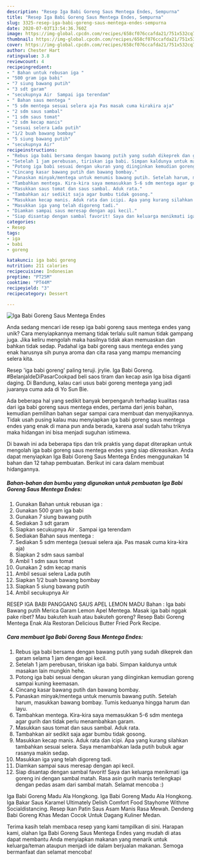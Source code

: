 ```yaml
---
description: "Resep Iga Babi Goreng Saus Mentega Endes, Sempurna"
title: "Resep Iga Babi Goreng Saus Mentega Endes, Sempurna"
slug: 3325-resep-iga-babi-goreng-saus-mentega-endes-sempurna
date: 2020-07-03T13:54:36.760Z
image: https://img-global.cpcdn.com/recipes/658cf076ccafda21/751x532cq70/iga-babi-goreng-saus-mentega-endes-foto-resep-utama.jpg
thumbnail: https://img-global.cpcdn.com/recipes/658cf076ccafda21/751x532cq70/iga-babi-goreng-saus-mentega-endes-foto-resep-utama.jpg
cover: https://img-global.cpcdn.com/recipes/658cf076ccafda21/751x532cq70/iga-babi-goreng-saus-mentega-endes-foto-resep-utama.jpg
author: Chester Hart
ratingvalue: 3.8
reviewcount: 4
recipeingredient:
- " Bahan untuk rebusan iga "
- "500 gram iga babi"
- "7 siung bawang putih"
- "3 sdt garam"
- "secukupnya Air  Sampai iga terendam"
- " Bahan saus mentega "
- "5 sdm mentega sesuai selera aja Pas masak cuma kirakira aja"
- "2 sdm saus sambal"
- "1 sdm saus tomat"
- "2 sdm kecap manis"
- "sesuai selera Lada putih"
- "1/2 buah bawang bombay"
- "5 siung bawang putih"
- "secukupnya Air"
recipeinstructions:
- "Rebus iga babi bersama dengan bawang putih yang sudah dikeprek dan garam selama 1 jam dengan api kecil."
- "Setelah 1 jam perebusan, tiriskan iga babi. Simpan kaldunya untuk masakan lain mungkin hehe."
- "Potong iga babi sesuai dengan ukuran yang diinginkan kemudian goreng sampai kuning keemasan."
- "Cincang kasar bawang putih dan bawang bombay."
- "Panaskan minyak/mentega untuk menumis bawang putih. Setelah harum, masukkan bawang bombay. Tumis keduanya hingga harum dan layu."
- "Tambahkan mentega. Kira-kira saya memasukkan 5-6 sdm mentega agar gurih dan tidak perlu menambahkan garam."
- "Masukkan saus tomat dan saus sambal. Aduk rata."
- "Tambahkan air sedikit saja agar bumbu tidak gosong."
- "Masukkan kecap manis. Aduk rata dan icipi. Apa yang kurang silahkan tambahkan sesuai selera. Saya menambahkan lada putih bubuk agar rasanya makin sedap."
- "Masukkan iga yang telah digoreng tadi."
- "Diamkan sampai saus meresap dengan api kecil."
- "Siap disantap dengan sambal favorit! Saya dan keluarga menikmati iga goreng ini dengan sambal matah. Rasa asin gurih manis terlengkapi dengan pedas asam dari sambal matah. Selamat mencoba :)"
categories:
- Resep
tags:
- iga
- babi
- goreng

katakunci: iga babi goreng 
nutrition: 211 calories
recipecuisine: Indonesian
preptime: "PT25M"
cooktime: "PT44M"
recipeyield: "3"
recipecategory: Dessert

---
```



![Iga Babi Goreng Saus Mentega Endes](https://img-global.cpcdn.com/recipes/658cf076ccafda21/751x532cq70/iga-babi-goreng-saus-mentega-endes-foto-resep-utama.jpg)

Anda sedang mencari ide resep iga babi goreng saus mentega endes yang unik? Cara menyiapkannya memang tidak terlalu sulit namun tidak gampang juga. Jika keliru mengolah maka hasilnya tidak akan memuaskan dan bahkan tidak sedap. Padahal iga babi goreng saus mentega endes yang enak harusnya sih punya aroma dan cita rasa yang mampu memancing selera kita.

Resep &#39;iga babi goreng&#39; paling teruji. jrylie. Iga Babi Goreng. #BelanjaIdeDiPasarCookpad beli saos tiram dan kecap asin Iga bisa diganti daging. Di Bandung, kalau cari usus babi goreng mentega yang jadi juaranya cuma ada di Yo Sun Bie.

Ada beberapa hal yang sedikit banyak berpengaruh terhadap kualitas rasa dari iga babi goreng saus mentega endes, pertama dari jenis bahan, kemudian pemilihan bahan segar sampai cara membuat dan menyajikannya. Tidak usah pusing kalau mau menyiapkan iga babi goreng saus mentega endes yang enak di mana pun anda berada, karena asal sudah tahu triknya maka hidangan ini bisa menjadi suguhan istimewa.


Di bawah ini ada beberapa tips dan trik praktis yang dapat diterapkan untuk mengolah iga babi goreng saus mentega endes yang siap dikreasikan. Anda dapat menyiapkan Iga Babi Goreng Saus Mentega Endes menggunakan 14 bahan dan 12 tahap pembuatan. Berikut ini cara dalam membuat hidangannya.

<!--inarticleads1-->

##### Bahan-bahan dan bumbu yang digunakan untuk pembuatan Iga Babi Goreng Saus Mentega Endes:

1. Gunakan  Bahan untuk rebusan iga :
1. Gunakan 500 gram iga babi
1. Gunakan 7 siung bawang putih
1. Sediakan 3 sdt garam
1. Siapkan secukupnya Air . Sampai iga terendam
1. Sediakan  Bahan saus mentega :
1. Sediakan 5 sdm mentega (sesuai selera aja. Pas masak cuma kira-kira aja)
1. Siapkan 2 sdm saus sambal
1. Ambil 1 sdm saus tomat
1. Gunakan 2 sdm kecap manis
1. Ambil sesuai selera Lada putih
1. Siapkan 1/2 buah bawang bombay
1. Siapkan 5 siung bawang putih
1. Ambil secukupnya Air


RESEP IGA BABI PANGGANG SAUS APEL LEMON MADU Bahan : Iga babi Bawang putih Merica Garam Lemon Apel Mentega. Masak iga babi nggak pake ribet? Mau bakuteh kuah atau bakuteh goreng? Resep Babi Goreng Mentega Enak Ala Restoran Delicious Butter Fried Pork Recipe. 

<!--inarticleads2-->

##### Cara membuat Iga Babi Goreng Saus Mentega Endes:

1. Rebus iga babi bersama dengan bawang putih yang sudah dikeprek dan garam selama 1 jam dengan api kecil.
1. Setelah 1 jam perebusan, tiriskan iga babi. Simpan kaldunya untuk masakan lain mungkin hehe.
1. Potong iga babi sesuai dengan ukuran yang diinginkan kemudian goreng sampai kuning keemasan.
1. Cincang kasar bawang putih dan bawang bombay.
1. Panaskan minyak/mentega untuk menumis bawang putih. Setelah harum, masukkan bawang bombay. Tumis keduanya hingga harum dan layu.
1. Tambahkan mentega. Kira-kira saya memasukkan 5-6 sdm mentega agar gurih dan tidak perlu menambahkan garam.
1. Masukkan saus tomat dan saus sambal. Aduk rata.
1. Tambahkan air sedikit saja agar bumbu tidak gosong.
1. Masukkan kecap manis. Aduk rata dan icipi. Apa yang kurang silahkan tambahkan sesuai selera. Saya menambahkan lada putih bubuk agar rasanya makin sedap.
1. Masukkan iga yang telah digoreng tadi.
1. Diamkan sampai saus meresap dengan api kecil.
1. Siap disantap dengan sambal favorit! Saya dan keluarga menikmati iga goreng ini dengan sambal matah. Rasa asin gurih manis terlengkapi dengan pedas asam dari sambal matah. Selamat mencoba :)


Iga Babi Goreng Madu Ala Hongkong. Iga Babi Goreng Madu Ala Hongkong. Iga Bakar Saus Karamel Ultimately Delish Comfort Food Stayhome Withme Socialdistancing. Resep Ikan Patin Saus Asam Manis Rasa Mewah. Dendeng Babi Goreng Khas Medan Cocok Untuk Dagang Kuliner Medan. 

Terima kasih telah membaca resep yang kami tampilkan di sini. Harapan kami, olahan Iga Babi Goreng Saus Mentega Endes yang mudah di atas dapat membantu Anda menyiapkan makanan yang menarik untuk keluarga/teman ataupun menjadi ide dalam berjualan makanan. Semoga bermanfaat dan selamat mencoba!
